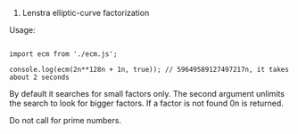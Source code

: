 1. Lenstra elliptic-curve factorization

Usage:

```

import ecm from './ecm.js';

console.log(ecm(2n**128n + 1n, true)); // 59649589127497217n, it takes about 2 seconds

```

By default it searches for small factors only. The second argument unlimits the search to look for bigger factors.
If a factor is not found 0n is returned.

Do not call for prime numbers.
